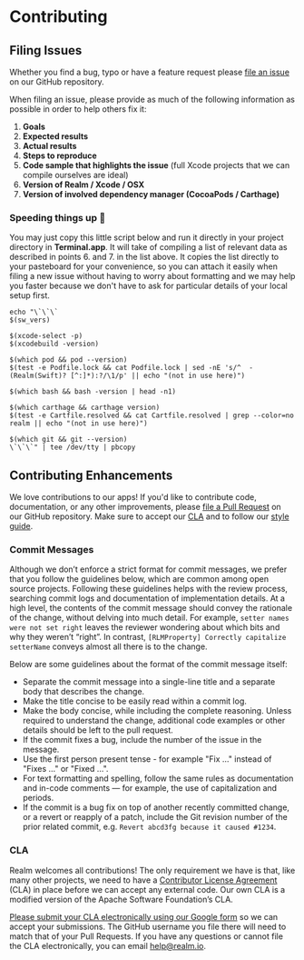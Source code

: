 # Contributing

## Filing Issues

Whether you find a bug, typo or have a feature request please [file an issue](https://github.com/realm-demos/realm-tasks/issues) on our GitHub repository.

When filing an issue, please provide as much of the following information as possible in order to help others fix it:

1. **Goals**
2. **Expected results**
3. **Actual results**
4. **Steps to reproduce**
5. **Code sample that highlights the issue** (full Xcode projects that we can compile ourselves are ideal)
6. **Version of Realm / Xcode / OSX**
7. **Version of involved dependency manager (CocoaPods / Carthage)**

### Speeding things up :runner:

You may just copy this little script below and run it directly in your project directory in **Terminal.app**. It will take of compiling a list of relevant data as described in points 6. and 7. in the list above. It copies the list directly to your pasteboard for your convenience, so you can attach it easily when filing a new issue without having to worry about formatting and we may help you faster because we don't have to ask for particular details of your local setup first.

```shell
echo "\`\`\`
$(sw_vers)

$(xcode-select -p)
$(xcodebuild -version)

$(which pod && pod --version)
$(test -e Podfile.lock && cat Podfile.lock | sed -nE 's/^  - (Realm(Swift)? [^:]*):?/\1/p' || echo "(not in use here)")

$(which bash && bash -version | head -n1)

$(which carthage && carthage version)
$(test -e Cartfile.resolved && cat Cartfile.resolved | grep --color=no realm || echo "(not in use here)")

$(which git && git --version)
\`\`\`" | tee /dev/tty | pbcopy
```

## Contributing Enhancements

We love contributions to our apps! If you'd like to contribute code, documentation, or any other improvements, please [file a Pull Request](https://github.com/realm-demos/realm-tasks/pulls) on our GitHub repository. Make sure to accept our [CLA](#cla) and to follow our [style guide](https://github.com/realm/realm-cocoa/wiki/Objective-C-Style-Guide).

### Commit Messages

Although we don’t enforce a strict format for commit messages, we prefer that you follow the guidelines below, which are common among open source projects. Following these guidelines helps with the review process, searching commit logs and documentation of implementation details. At a high level, the contents of the commit message should convey the rationale of the change, without delving into much detail. For example, `setter names were not set right` leaves the reviewer wondering about which bits and why they weren’t “right”. In contrast, `[RLMProperty] Correctly capitalize setterName` conveys almost all there is to the change.

Below are some guidelines about the format of the commit message itself:

* Separate the commit message into a single-line title and a separate body that describes the change.
* Make the title concise to be easily read within a commit log.
* Make the body concise, while including the complete reasoning. Unless required to understand the change, additional code examples or other details should be left to the pull request.
* If the commit fixes a bug, include the number of the issue in the message.
* Use the first person present tense - for example "Fix …" instead of "Fixes …" or "Fixed …".
* For text formatting and spelling, follow the same rules as documentation and in-code comments — for example, the use of capitalization and periods.
* If the commit is a bug fix on top of another recently committed change, or a revert or reapply of a patch, include the Git revision number of the prior related commit, e.g. `Revert abcd3fg because it caused #1234`.

### CLA

Realm welcomes all contributions! The only requirement we have is that, like many other projects, we need to have a [Contributor License Agreement](https://en.wikipedia.org/wiki/Contributor_License_Agreement) (CLA) in place before we can accept any external code. Our own CLA is a modified version of the Apache Software Foundation’s CLA.

[Please submit your CLA electronically using our Google form](https://docs.google.com/forms/d/1bVp-Wp5nmNFz9Nx-ngTmYBVWVdwTyKj4T0WtfVm0Ozs/viewform?fbzx=4154977190905366979) so we can accept your submissions. The GitHub username you file there will need to match that of your Pull Requests. If you have any questions or cannot file the CLA electronically, you can email <help@realm.io>.
